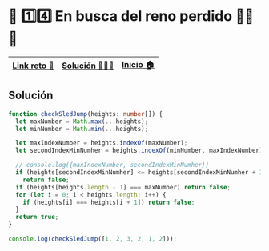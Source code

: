 # 🎯 1️⃣4️⃣ En busca del reno perdido 🫎🫎🫎

| [Link reto 🔗](https://2021.adventjs.dev/challenges/15) | [Solución 👨🏻‍💻](#solución) | [Inicio 🏠](../README.md) |
| ------------------------------------------------------- | ------------------------ | ------------------------- |

## Solución

```ts
function checkSledJump(heights: number[]) {
  let maxNumber = Math.max(...heights);
  let minNumber = Math.min(...heights);

  let maxIndexNumber = heights.indexOf(maxNumber);
  let secondIndexMinNumher = heights.indexOf(minNumber, maxIndexNumber);

  // console.log({maxIndexNumber, secondIndexMinNumher})
  if (heights[secondIndexMinNumher] <= heights[secondIndexMinNumher + 1])
    return false;
  if (heights[heights.length - 1] === maxNumber) return false;
  for (let i = 0; i < heights.length; i++) {
    if (heights[i] === heights[i + 1]) return false;
  }
  return true;
}

console.log(checkSledJump([1, 2, 3, 2, 1, 2]));
```
